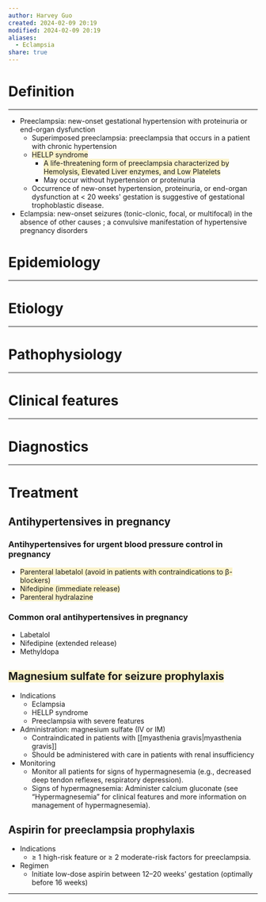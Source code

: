 ```yaml
---
author: Harvey Guo
created: 2024-02-09 20:19
modified: 2024-02-09 20:19
aliases:
  - Eclampsia
share: true
---
```

# Definition
---
- Preeclampsia: new-onset gestational hypertension with proteinuria or end-organ dysfunction 
	- Superimposed preeclampsia: preeclampsia that occurs in a patient with chronic hypertension
	- <span style="background:rgba(240, 200, 0, 0.2)">HELLP syndrome</span>
		- <span style="background:rgba(240, 200, 0, 0.2)">A life-threatening form of preeclampsia characterized by Hemolysis, Elevated Liver enzymes, and Low Platelets</span>
		- May occur without hypertension or proteinuria 
	- Occurrence of new-onset hypertension, proteinuria, or end-organ dysfunction at < 20 weeks' gestation is suggestive of gestational trophoblastic disease.
- Eclampsia: new-onset seizures (tonic-clonic, focal, or multifocal) in the absence of other causes ; a convulsive manifestation of hypertensive pregnancy disorders
# Epidemiology


---
# Etiology


---
# Pathophysiology


---
# Clinical features


---
# Diagnostics


---
# Treatment
## Antihypertensives in pregnancy
### Antihypertensives for urgent blood pressure control in pregnancy 
- <span style="background:rgba(240, 200, 0, 0.2)">Parenteral labetalol (avoid in patients with contraindications to β-blockers) </span>
- <span style="background:rgba(240, 200, 0, 0.2)">Nifedipine (immediate release)</span>
- <span style="background:rgba(240, 200, 0, 0.2)">Parenteral hydralazine</span>
### Common oral antihypertensives in pregnancy 
- Labetalol
- Nifedipine (extended release)
- Methyldopa
## <span style="background:rgba(240, 200, 0, 0.2)">Magnesium sulfate for seizure prophylaxis</span>
- Indications
	- Eclampsia 
	- HELLP syndrome
	- Preeclampsia with severe features
- Administration: magnesium sulfate (IV or IM)
	- Contraindicated in patients with [[myasthenia gravis|myasthenia gravis]] 
	- Should be administered with care in patients with renal insufficiency 
- Monitoring
	- Monitor all patients for signs of hypermagnesemia (e.g., decreased deep tendon reflexes, respiratory depression).
	- Signs of hypermagnesemia: Administer calcium gluconate (see “Hypermagnesemia” for clinical features and more information on management of hypermagnesemia).
## Aspirin for preeclampsia prophylaxis
- Indications
	- ≥ 1 high-risk feature or ≥ 2 moderate-risk factors for preeclampsia.
- Regimen
	- Initiate low-dose aspirin between 12–20 weeks' gestation (optimally before 16 weeks)

---
